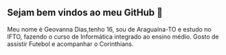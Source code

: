 ## Sejam bem vindos ao meu GitHub 👋

Meu nome é Geovanna Dias,tenho 16, sou de Araguaína-TO e estudo no IFTO, fazendo o curso de Informática integrado ao ensino médio. Gosto de assistir Futebol e acompanhar o Corinthians.


</p>
